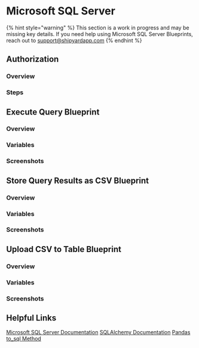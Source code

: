 # Microsoft SQL Server

{% hint style="warning" %}
This section is a work in progress and may be missing key details. If you need help using Microsoft SQL Server Blueprints, reach out to support@shipyardapp.com
{% endhint %}

## Authorization

### Overview

### Steps

## Execute Query Blueprint

### Overview

### Variables

### Screenshots

## Store Query Results as CSV Blueprint

### Overview

### Variables

### Screenshots

## Upload CSV to Table Blueprint

### Overview

### Variables

### Screenshots

## Helpful Links

[Microsoft SQL Server Documentation](https://docs.microsoft.com/en-us/sql/sql-server/) [SQLAlchemy Documentation](https://docs.sqlalchemy.org/en/13/) [Pandas to\_sql Method](https://pandas.pydata.org/pandas-docs/stable/reference/api/pandas.DataFrame.to_sql.html)

